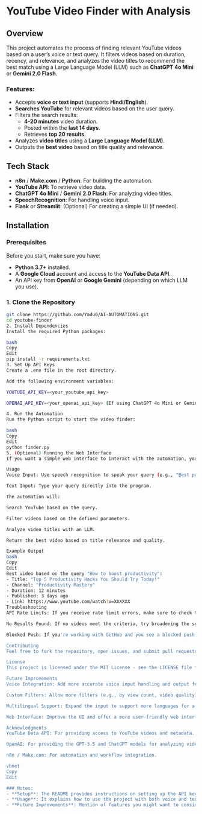 # YouTube Video Finder with Analysis

## Overview

This project automates the process of finding relevant YouTube videos based on a user’s voice or text query. It filters videos based on duration, recency, and relevance, and analyzes the video titles to recommend the best match using a Large Language Model (LLM) such as **ChatGPT 4o Mini** or **Gemini 2.0 Flash**.

### Features:
- Accepts **voice or text input** (supports **Hindi/English**).
- **Searches YouTube** for relevant videos based on the user query.
- Filters the search results:
  - **4-20 minutes** video duration.
  - Posted within the **last 14 days**.
  - Retrieves **top 20 results**.
- Analyzes **video titles** using a **Large Language Model (LLM)**.
- Outputs the **best video** based on title quality and relevance.

## Tech Stack

- **n8n** / **Make.com** / **Python**: For building the automation.
- **YouTube API**: To retrieve video data.
- **ChatGPT 4o Mini** / **Gemini 2.0 Flash**: For analyzing video titles.
- **SpeechRecognition**: For handling voice input.
- **Flask** or **Streamlit**: (Optional) For creating a simple UI (if needed).

## Installation

### Prerequisites

Before you start, make sure you have:
- **Python 3.7+** installed.
- A **Google Cloud** account and access to the **YouTube Data API**.
- An API key from **OpenAI** or **Google Gemini** (depending on which LLM you use).

### 1. Clone the Repository
```bash
git clone https://github.com/Yadu0/AI-AUTOMATIONS.git
cd youtube-finder
2. Install Dependencies
Install the required Python packages:

bash
Copy
Edit
pip install -r requirements.txt
3. Set Up API Keys
Create a .env file in the root directory.

Add the following environment variables:

YOUTUBE_API_KEY=<your_youtube_api_key>

OPENAI_API_KEY=<your_openai_api_key> (If using ChatGPT 4o Mini or Gemini)

4. Run the Automation
Run the Python script to start the video finder:

bash
Copy
Edit
python finder.py
5. (Optional) Running the Web Interface
If you want a simple web interface to interact with the automation, you can use Flask or Streamlit. Instructions will vary depending on which framework you choose, but you can easily build a front-end where users can input their queries.

Usage
Voice Input: Use speech recognition to speak your query (e.g., "Best productivity tips for students").

Text Input: Type your query directly into the program.

The automation will:

Search YouTube based on the query.

Filter videos based on the defined parameters.

Analyze video titles with an LLM.

Return the best video based on title relevance and quality.

Example Output
bash
Copy
Edit
Best video based on the query "How to boost productivity":
- Title: "Top 5 Productivity Hacks You Should Try Today!"
- Channel: "Productivity Mastery"
- Duration: 12 minutes
- Published: 3 days ago
- Link: https://www.youtube.com/watch?v=XXXXXX
Troubleshooting
API Rate Limits: If you receive rate limit errors, make sure to check the usage quota on your YouTube API and OpenAI keys.

No Results Found: If no videos meet the criteria, try broadening the search terms or adjusting the filters.

Blocked Push: If you're working with GitHub and you see a blocked push error due to sensitive data (e.g., API keys), make sure you add .env to the .gitignore file to prevent accidental commits of secrets.

Contributing
Feel free to fork the repository, open issues, and submit pull requests for bug fixes or feature enhancements.

License
This project is licensed under the MIT License - see the LICENSE file for details.

Future Improvements
Voice Integration: Add more accurate voice input handling and output feedback.

Custom Filters: Allow more filters (e.g., by view count, video quality).

Multilingual Support: Expand the input to support more languages for a broader audience.

Web Interface: Improve the UI and offer a more user-friendly web interface.

Acknowledgments
YouTube Data API: For providing access to YouTube videos and metadata.

OpenAI: For providing the GPT-3.5 and ChatGPT models for analyzing video titles.

n8n / Make.com: For automation and workflow integration.

vbnet
Copy
Edit

### Notes:
- **Setup**: The README provides instructions on setting up the API keys and running the script.
- **Usage**: It explains how to use the project with both voice and text inputs.
- **Future Improvements**: Mention of features you might want to consider implementing later.




